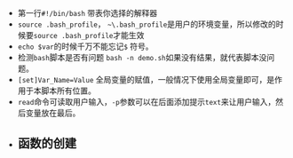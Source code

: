 - 第一行`#!/bin/bash` 带表你选择的解释器
- `source .bash_profile`， `~\.bash_profile`是用户的环境变量，所以修改的时候要`source .bash_profile`才能生效
- `echo $var`的时候千万不能忘记`$` 符号。
- 检测`bash`脚本是否有问题 `bash -n demo.sh`如果没有结果，就代表脚本没问题。
- `[set]Var_Name=Value` 全局变量的赋值，一般情况下使用全局变量即可，是作用于本脚本所有位置。
- `read`命令可读取用户输入，`-p`参数可以在后面添加提示`text`来让用户输入，然后变量放在最后。
- 函数的创建
  - 